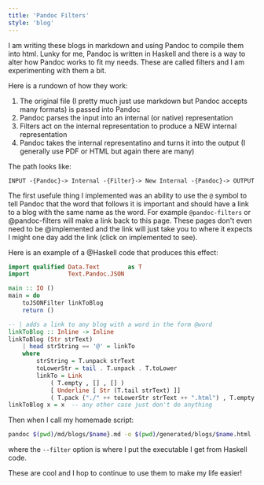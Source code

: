 ```yaml
---
title: 'Pandoc Filters'
style: 'blog'
---
```


I am writing these blogs in markdown and using Pandoc to compile them into html. Lunky for me, Pandoc is written 
in Haskell and there is a way to alter how Pandoc works to fit my needs. These are called filters and I am experimenting with them a bit. 

Here is a rundown of how they work: 

1. The original file (I pretty much just use markdown but Pandoc accepts many formats) is passed into Pandoc
2. Pandoc parses the input into an internal (or native) representation
3. Filters act on the internal representation to produce a NEW internal representation
4. Pandoc takes the internal representatino and turns it into the output (I generally use PDF or HTML but again there are many)

The path looks like:
```
INPUT -{Pandoc}-> Internal -{Filter}-> New Internal -{Pandoc}-> OUTPUT
```

The first usefule thing I implemented was an ability to use the `@` symbol to 
tell Pandoc that the word that follows it is important and should have a link to a blog with the same 
name as the word. For example `@pandoc-filters` or @pandoc-filters will make a link back to this page. 
These pages don't even need to be @implemented and the link will just take you to where it expects I might 
one day add the link (click on implemented to see).

Here is an example of a @Haskell code that produces this effect:
```haskell
import qualified Data.Text        as T
import           Text.Pandoc.JSON

main :: IO ()
main = do
    toJSONFilter linkToBlog
    return ()

-- | adds a link to any blog with a word in the form @word
linkToBlog :: Inline -> Inline
linkToBlog (Str strText)
    | head strString == '@' = linkTo
    where
        strString = T.unpack strText
        toLowerStr = tail . T.unpack . T.toLower
        linkTo = Link
            ( T.empty , [] , [] )
            [ Underline [ Str (T.tail strText) ]]
            ( T.pack ("./" ++ toLowerStr strText ++ ".html") , T.empty )
linkToBlog x = x  -- any other case just don't do anything
```

Then when I call my homemade script:
```sh
pandoc $(pwd)/md/blogs/$name}.md -o $(pwd)/generated/blogs/$name.html -f markdown -T html --filter pandoc-filter/exe/pandoc-filter
```
where the `--filter` option is where I put the executable I get from Haskell code.

These are cool and I hop to continue to use them to make my life easier!